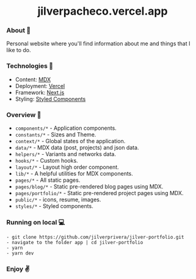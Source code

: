 <h1 align="center">
    jilverpacheco.vercel.app
</h1>

### About 🧾

Personal website where you'll find information about me and things that I like to do.

### Technologies 🔧

- Content: [MDX](https://github.com/mdx-js/mdx)
- Deployment: [Vercel](https://vercel.com)
- Framework: [Next.js](https://nextjs.org/)
- Styling: [Styled Components](https://styled-components.com/)

### Overview 👀

- `components/*` - Application components.
- `constants/*` - Sizes and Theme.
- `context/*` - Global states of the application.
- `data/*` - MDX data (post, projects) and json data.
- `helpers/*` - Variants and networks data.
- `hooks/*` - Custom hooks.
- `layout/*` - Layout high order component.
- `lib/*` - A helpful utilities for MDX components.
- `pages/*` - All static pages.
- `pages/blog/*` - Static pre-rendered blog pages using MDX.
- `pages/portfolio/*` - Static pre-rendered project pages using MDX.
- `public/*` - icons, resume, images.
- `styles/*` - Styled components.

### Running on local 💻

```
- git clone https://github.com/jilverprivera/jilver-portfolio.git
- navigate to the folder app | cd jilver-portfolio
- yarn
- yarn dev
```

### Enjoy ✌
